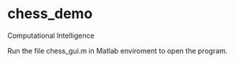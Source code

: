 # chess_demo
Computational Intelligence

Run the file chess_gui.m in Matlab enviroment to open the program.
